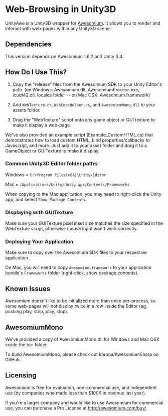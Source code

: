 # Web-Browsing in Unity3D

UnityAwe is a Unity3D wrapper for [Awesomium](http://awesomium.com). It allows you to render and interact with web-pages within any Unity3D scene.

## Dependencies

This version depends on Awesomium 1.6.2 and Unity 3.4.

## How Do I Use This?

1. Copy the "release" files from the Awesomium SDK to your Unity Editor's path. (on Windows: Awesomium.dll, AwesomiumProcess.exe, icudt42.dll, locales folder -- on Mac OSX: Awesomium.framework)

2. Add `WebTexture.cs`, `WebCoreHelper.cs`, and `AwesomiumMono.dll` to your assets folder.

3. Drag the "WebTexture" script onto any game object or GUI texture to make it display a web-page.

We've also provided an example script (Example_CustomHTML.cs) that demonstrates how to load custom HTML, bind properties/callbacks to Javascript, and more. Just add it to your asset folder and drag it to a GameObject or GUITexture to make it display.

### Common Unity3D Editor folder paths:

Windows = `C:\Program Files(x86)\Unity\Editor`

Mac = `/Applications/Unity/Unity.app/Contents/Frameworks`

When copying to the Mac application, you may need to right-click the Unity app, and select `Show Package Contents`.

### Displaying with GUITexture

Make sure your GUITexture pixel inset size matches the size specified in the WebTexture script, otherwise mouse input won't work correctly.

### Deploying Your Application

Make sure to copy over the Awesomium SDK files to your respective application.

On Mac, you will need to copy `Awesomium.framework` to your application bundle's `Frameworks` folder (right-click, show package contents).

## Known Issues

Awesomium doesn't like to be initialized more than once per-process, so some web-pages will not display twice in a row inside the Editor (eg, pushing play, stop, play, stop).

## AwesomiumMono

We've provided a copy of AwesomiumMono.dll for Windows and Mac OSX inside the `bin` folder.

To build AwesomiumMono, please check out khrona/AwesomiumSharp on GitHub.

## Licensing

Awesomium is free for evaluation, non-commercial use, and independent use (by companies who made less than $100K in revenue last year).

If you're a larger company and would like to use Awesomium for commercial use, you can purchase a Pro License at http://awesomium.com/buy/